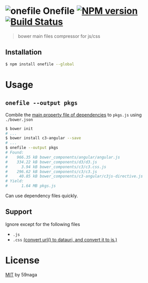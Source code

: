 # ![onefile][.svg] Onefile [![NPM version][npm-image]][npm] [![Build Status][travis-image]][travis]

> bower main files compressor for js/css

## Installation
```bash
$ npm install onefile --global
```

# Usage

## `onefile --output pkgs`

Combile the [main property file of dependencies](https://github.com/ck86/main-bower-files#usage) to `pkgs.js` using `./bower.json`

```bash
$ bower init
# ...
$ bower install c3-angular --save
# ...
$ onefile --output pkgs
# Found:
#    966.35 kB bower_components/angular/angular.js
#    334.22 kB bower_components/d3/d3.js
#      3.94 kB bower_components/c3/c3.css.js
#    296.62 kB bower_components/c3/c3.js
#     40.85 kB bower_components/c3-angular/c3js-directive.js
# Yield:
#      1.64 MB pkgs.js
```

Can use dependency files quickly.

## Support

Ignore except for the following files

* `.js`
* `.css` [(convert url() to datauri, and convert it to js.)](https://github.com/59naga/gulp-jsfy#how-do-transform-to-js-)

License
=========================
[MIT][license] by 59naga

[.svg]: https://cdn.rawgit.com/59naga/onefile/master/.svg

[license]: http://59naga.mit-license.org/
[npm-image]: https://badge.fury.io/js/onefile.svg
[npm]: https://npmjs.org/package/onefile
[travis-image]: https://travis-ci.org/59naga/onefile.svg?branch=master
[travis]: https://travis-ci.org/59naga/onefile
[coveralls-image]: https://coveralls.io/repos/59naga/onefile/badge.svg?branch=master
[coveralls]: https://coveralls.io/r/59naga/onefile?branch=master
